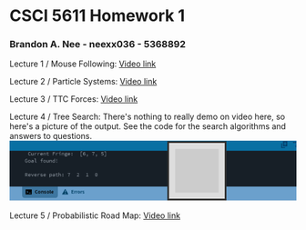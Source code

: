 # CSCI 5611 Homework 1
### Brandon A. Nee - neexx036 - 5368892

Lecture 1 / Mouse Following: [Video link](https://youtu.be/je60ev0SVY0)

Lecture 2 / Particle Systems: [Video link](https://youtu.be/OWaDiqR-kLg)

Lecture 3 / TTC Forces: [Video link](https://youtu.be/OGv3O9Hznf4)

Lecture 4 / Tree Search: There's nothing to really demo on video here, so here's a picture of the output. See the code for the search algorithms and answers to questions.
![Search output](/Assets/dfsExample.png)

Lecture 5 / Probabilistic Road Map: [Video link](https://youtu.be/dm4rnSI5tRc)
